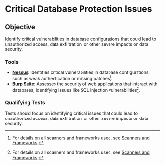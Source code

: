 # Critical Database Protection Issues

## Objective
Identify critical vulnerabilities in database configurations that could lead to unauthorized access, data exfiltration, or other severe impacts on data security.

### Tools
- **[Nessus](https://www.tenable.com/products/nessus)**: Identifies critical vulnerabilities in database configurations, such as weak authentication or missing patches[^1].
- **[Burp Suite](https://portswigger.net/burp)**: Assesses the security of web applications that interact with databases, identifying issues like SQL injection vulnerabilities[^1].

### Qualifying Tests
Tests should focus on identifying critical issues that could lead to unauthorized access, data exfiltration, or other severe impacts on data security.

[^1]: For details on all scanners and frameworks used, see [Scanners and Frameworks](../scanners-and-frameworks.md).

